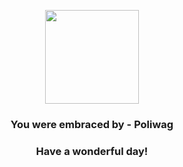 <p align="center">
    <img src="https://raw.githubusercontent.com/PokeAPI/sprites/master/sprites/pokemon/60.png" width="150" height="150">
</p>
<h3 align="center">You were embraced by - <b>Poliwag</b></h3>
<h3 align="center">Have a wonderful day!</h3>
